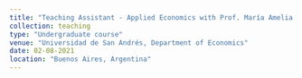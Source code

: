 ```yaml
---
title: "Teaching Assistant - Applied Economics with Prof. María Amelia Gibbons"
collection: teaching
type: "Undergraduate course"
venue: "Universidad de San Andrés, Department of Economics"
date: 02-08-2021
location: "Buenos Aires, Argentina"
---
```

